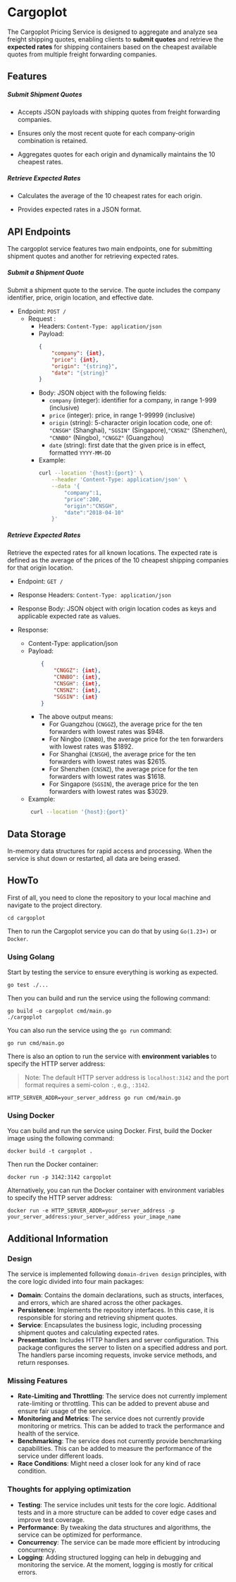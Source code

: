 # Cargoplot

The Cargoplot Pricing Service is designed to aggregate and analyze sea freight shipping quotes, 
enabling clients to **submit quotes** and retrieve the **expected rates** for shipping containers based on 
the cheapest available quotes from multiple freight forwarding companies.

## Features

##### Submit Shipment Quotes

- Accepts JSON payloads with shipping quotes from freight forwarding companies.

- Ensures only the most recent quote for each company-origin combination is retained.

- Aggregates quotes for each origin and dynamically maintains the 10 cheapest rates.

##### Retrieve Expected Rates

- Calculates the average of the 10 cheapest rates for each origin.

- Provides expected rates in a JSON format.


## API Endpoints

The cargoplot service features two main endpoints, one for submitting shipment quotes and another for retrieving 
expected rates.

##### Submit a Shipment Quote

Submit a shipment quote to the service. The quote includes the company identifier, price, origin location, and 
effective date.

- Endpoint: `POST /`
  - Request :
    - Headers: `Content-Type: application/json`
    - Payload:
        ```json
        {
            "company": {int},
            "price": {int},
            "origin": "{string}",
            "date": "{string}"
        }
        ```
    - Body: JSON object with the following fields:
        - `company` (integer): identifier for a company, in range 1-999 (inclusive)
        - `price` (integer): price, in range 1-99999 (inclusive)
        - `origin` (string): 5-character origin location code, one of: `"CNSGH"` (Shanghai), `"SGSIN"` (Singapore),`"CNSNZ"` (Shenzhen), `"CNNBO"` (Ningbo), `"CNGGZ"` (Guangzhou)
        - `date` (string): first date that the given price is in effect, formatted `YYYY-MM-DD`
    - Example:
      ```bash
      curl --location '{host}:{port}' \
          --header 'Content-Type: application/json' \
          --data '{
              "company":1,
              "price":200,
              "origin":"CNSGH",
              "date":"2018-04-10"
          }'
      ```

  
##### Retrieve Expected Rates 

Retrieve the expected rates for all known locations. The expected rate is 
defined as the average of the prices of the 10 cheapest shipping companies for that origin location.

- Endpoint: `GET /`
- Response Headers: `Content-Type: application/json`
- Response Body: JSON object with origin location codes as keys and applicable expected rate as values.

- Response:
  - Content-Type: application/json
  - Payload:
    ```json
        {
            "CNGGZ": {int},
            "CNNBO": {int},
            "CNSGH": {int},
            "CNSNZ": {int},
            "SGSIN": {int}
        }
    ```
    - The above output means:
        - For Guangzhou (`CNGGZ`), the average price for the ten forwarders with lowest rates was $948.
        - For Ningbo (`CNNBO`), the average price for the ten forwarders with lowest rates was $1892.
        - For Shanghai (`CNSGH`), the average price for the ten forwarders with lowest rates was $2615.
        - For Shenzhen (`CNSNZ`), the average price for the ten forwarders with lowest rates was $1618.
        - For Singapore (`SGSIN`), the average price for the ten forwarders with lowest rates was $3029.
  - Example:
  ```bash
      curl --location '{host}:{port}'
  ```

## Data Storage

In-memory data structures for rapid access and processing.
When the service is shut down or restarted, all data are being erased.

## HowTo

First of all, you need to clone the repository to your local machine and navigate to the project directory.

```shell
cd cargoplot
```
Then to run the Cargoplot service you can do that by using `Go(1.23+)` or `Docker`.

### Using Golang

Start by testing the service to ensure everything is working as expected.

```shell
go test ./...
```

Then you can build and run the service using the following command:

```shell
go build -o cargoplot cmd/main.go
./cargoplot
```

You can also run the service using the `go run` command:

```shell
go run cmd/main.go
```

There is also an option to run the service with **environment variables** to specify the HTTP server address:
>Note: The default HTTP server address is `localhost:3142` and the port format requires a semi-colon `:`, e.g., `:3142`.

```shell
HTTP_SERVER_ADDR=your_server_address go run cmd/main.go
```


### Using Docker

You can build and run the service using Docker. First, build the Docker image using the following command:

```shell
docker build -t cargoplot .
```

Then run the Docker container:

```shell
docker run -p 3142:3142 cargoplot
```

Alternatively, you can run the Docker container with environment variables to specify the HTTP server address:

```shell
docker run -e HTTP_SERVER_ADDR=your_server_address -p your_server_address:your_server_address your_image_name
```


## Additional Information

### Design 

The service is implemented following `domain-driven design` principles, with the core logic divided into four main packages:

- **Domain**: Contains the domain declarations, such as structs, interfaces, and errors, which are shared across the other packages.
- **Persistence**: Implements the repository interfaces. In this case, it is responsible for storing and retrieving shipment quotes.
- **Service**: Encapsulates the business logic, including processing shipment quotes and calculating expected rates.
- **Presentation**: Includes HTTP handlers and server configuration. This package configures the server to listen on a 
specified address and port. The handlers parse incoming requests, invoke service methods, and return responses.



### Missing Features

- **Rate-Limiting and Throttling**: The service does not currently implement rate-limiting or throttling. 
  This can be added to prevent abuse and ensure fair usage of the service.
- **Monitoring and Metrics**: The service does not currently provide monitoring or metrics. 
  This can be added to track the performance and health of the service.
- **Benchmarking**: The service does not currently provide benchmarking capabilities. 
  This can be added to measure the performance of the service under different loads.
- **Race Conditions**: Might need a closer look for any kind of race condition.

### Thoughts for applying optimization

- **Testing**: The service includes unit tests for the core logic. 
  Additional tests and in a more structure can be added to cover edge cases and improve test coverage.
- **Performance**: By tweaking the data structures and algorithms, the service can be optimized for performance.
- **Concurrency**: The service can be made more efficient by introducing concurrency.
- **Logging**: Adding structured logging can help in debugging and monitoring the service. At the moment, logging is mostly for critical errors.